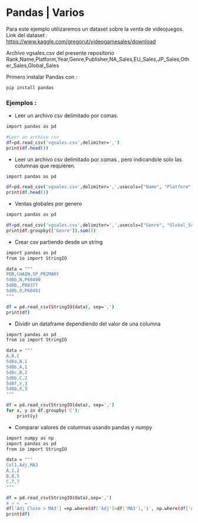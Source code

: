 # Pandas | Varios 

Para este ejemplo utilizaremos un dataset sobre la venta de videojuegos. Link del dataset : https://www.kaggle.com/gregorut/videogamesales/download

Archivo vgsales.csv del presente repositorio
Rank,Name,Platform,Year,Genre,Publisher,NA_Sales,EU_Sales,JP_Sales,Other_Sales,Global_Sales

Primero instalar Pandas con :

```sh
pip install pandas
```

### Ejemplos :

* Leer un archivo csv delimitado por comas.

```sh
import pandas as pd

#Leer un archivo csv
df=pd.read_csv('vgsales.csv',delimiter=',')
print(df.head())
```
* Leer un archivo csv delimitado por comas , pero indicandole solo las columnas que requieren.

```sh
import pandas as pd

df=pd.read_csv('vgsales.csv',delimiter=',',usecols=["Name", "Platform", "Year"])
print(df.head())
```
* Ventas globales por genero

```sh
import pandas as pd

df=pd.read_csv('vgsales.csv',delimiter=',',usecols=["Genre", "Global_Sales"])
print(df.groupby(['Genre']).sum())
```
* Crear csv partiendo desde un string

```sh
import pandas as pd
from io import StringIO

data = """
PDB,CHAIN,SP_PRIMARY
5d8b,N,P60490
5d8b,,P80377
5d8b,O,P60491
"""

df = pd.read_csv(StringIO(data), sep=',')
print(df)
```

* Dividir un dataframe dependiendo del valor de una columna

```sh
import pandas as pd
from io import StringIO

data = """
A,B,C
5d8a,N,1
5d8b,A,1
5d8c,B,2
5d8b,C,2
5d8f,Y,3
5d8b,X,3
"""

df = pd.read_csv(StringIO(data), sep=',')
for x, y in df.groupby('C'):
    print(y)
```

* Comparar valores de columnas usando pandas y numpy

```sh
import numpy as np
import pandas as pd
from io import StringIO

data = """
Col1,Adj,MA3
A,1,2
B,8,5
C,7,7
"""

df = pd.read_csv(StringIO(data),sep=',')
# > <  =
df['Adj Close > MA3'] =np.where(df['Adj']>df['MA3'],'1', np.where(df['Adj']<df['MA3'],'0', 'equals'))
print(df)
```
